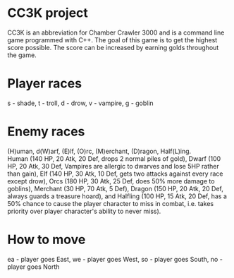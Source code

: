 # CC3K project
CC3K is an abbreviation for Chamber Crawler 3000 and is a command line game programmed with C++.
The goal of this game is to get the highest score possible. The score can be increased by earning golds throughout the game.
# Player races
s - shade, t - troll, d - drow, v - vampire, g - goblin
# Enemy races
(H)uman, d(W)arf, (E)lf, (O)rc, (M)erchant, (D)ragon, Half(L)ing.                               
Human (140 HP, 20 Atk, 20 Def, drops 2 normal piles of gold), Dwarf (100 HP, 20
Atk, 30 Def, Vampires are allergic to dwarves and lose 5HP rather than gain), Elf (140 HP, 30 Atk, 10 Def,
gets two attacks against every race except drow), Orcs (180 HP, 30 Atk, 25 Def, does 50% more damage to
goblins), Merchant (30 HP, 70 Atk, 5 Def), Dragon (150 HP, 20 Atk, 20 Def, always guards a treasure hoard),
and Halfling (100 HP, 15 Atk, 20 Def, has a 50% chance to cause the player character to miss in combat, i.e.
takes priority over player character's ability to never miss).
# How to move
ea - player goes East, we - player goes West, so - player goes South, no - player goes North


